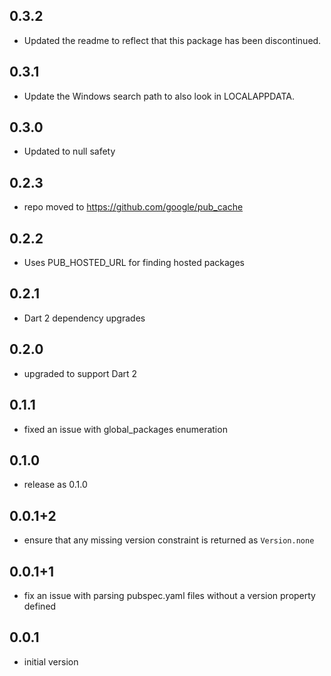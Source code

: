 ## 0.3.2

- Updated the readme to reflect that this package has been discontinued.

## 0.3.1
- Update the Windows search path to also look in LOCALAPPDATA.

## 0.3.0
- Updated to null safety

## 0.2.3
- repo moved to https://github.com/google/pub_cache

## 0.2.2
- Uses PUB_HOSTED_URL for finding hosted packages

## 0.2.1
- Dart 2 dependency upgrades

## 0.2.0
- upgraded to support Dart 2

## 0.1.1
- fixed an issue with global_packages enumeration

## 0.1.0
- release as 0.1.0

## 0.0.1+2
- ensure that any missing version constraint is returned as `Version.none`

## 0.0.1+1
- fix an issue with parsing pubspec.yaml files without a version property defined

## 0.0.1
- initial version
